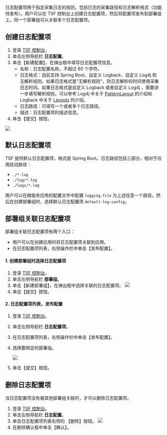日志配置项用于指定采集日志的规则，包括日志的采集路径和日志解析格式（功能待发布）。用户可以在 TSF 控制台上创建日志配置项，然后将配置项发布到部署组上。同一个部署组可以关联多个日志配置项。



## 创建日志配置项

1. 登录 [TSF 控制台](https://console.cloud.tencent.com/tsf/index)。
2. 单击左侧导航栏 **日志配置**。
3. 单击【新建配置】，在弹出框中填写日志配置项信息。
   - 名称：日志配置名称，不超过 60 个字符。
   - 日志格式：目前支持 Spring Boot、自定义 Logback、自定义 Log4j 和 无解析规则。如果日志格式是"无解析规则"，则日志解析的时间使用采集日志时间。如果日志格式是自定义 Logback 或者自定义 Log4j ，需要进一步填写解析规则，可以参考  Log4j 中关于 [PatternLayout](https://logging.apache.org/log4j/1.2/apidocs/org/apache/log4j/PatternLayout.html) 的介绍和 Logback 中关于 [Layouts](https://logback.qos.ch/manual/layouts.html) 的介绍。
   - 日志路径：可填写一个或者多个日志路径。
   - 描述：日志配置项的描述信息。
4. 单击【提交】按钮。

![](https://main.qcloudimg.com/raw/956309979569694642561edf3ebf4b8c.png)



## 默认日志配置项

TSF 提供默认日志配置项，格式是 Spring Boot。日志路径包括三部分，相对于应用启动路径：

-  `./*.log` 
-  `./log/*.log` 
-  `./logs/*.log` 

用户可以在微服务应用的配置文件中配置 `logging.file` 为上述任意一个路径，然后在创建部署组时，选择默认日志配置项 `default-log-config`。



## 部署组关联日志配置项

部署组关联日志配置项有两个入口：

- 用户可以在创建应用时将日志配置项关联到应用。
- 在日志配置项列表，右侧操作栏中单击【发布配置】。



#### 1. 创建部署组时选择日志配置项

1. 登录 [TSF 控制台](https://console.cloud.tencent.com/tsf/index)。
2. 单击左侧导航栏 **部署组**。
3. 单击【新建部署组】，在弹出框中选择关联的日志配置项。
     ![](https://main.qcloudimg.com/raw/9de400c3eac8a92320c0b0e0b7fd903e.png)
4. 单击【提交】按钮。



#### 2. 日志配置项列表，发布配置

1. 登录 [TSF 控制台](https://console.cloud.tencent.com/tsf/index)。

2. 单击左侧导航栏 **日志配置项**。

3. 在日志配置项列表，右侧操作栏中单击【发布配置】。

4. 选择要绑定的部署组。

   ![](https://main.qcloudimg.com/raw/06fe0c94f9e21118afcc1f813de0f467.png)

5.  单击【提交】按钮。

 

## 删除日志配置项

当日志配置项没有被其他部署组关联时，才可以删除日志配置项。

1. 登录 [TSF 控制台](https://console.cloud.tencent.com/tsf/index)。
2. 单击左侧导航栏 **日志配置**。
3. 单击日志配置项列表右侧的 【删除】按钮。
     ![](https://main.qcloudimg.com/raw/d393d0202a854f70dc1dd492dad33b2d.png)
4. 在删除确认框中单击【确认】。
